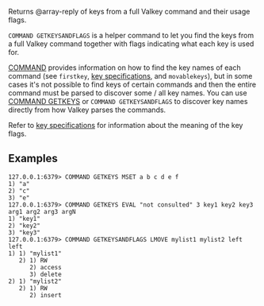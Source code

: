Returns @array-reply of keys from a full Valkey command and their usage flags.

`COMMAND GETKEYSANDFLAGS` is a helper command to let you find the keys from a full Valkey command together with flags indicating what each key is used for.

[COMMAND](command.md) provides information on how to find the key names of each command (see `firstkey`, [key specifications](../topics/key-specs.md#logical-operation-flags), and `movablekeys`),
but in some cases it's not possible to find keys of certain commands and then the entire command must be parsed to discover some / all key names.
You can use [COMMAND GETKEYS](command-getkeys.md) or `COMMAND GETKEYSANDFLAGS` to discover key names directly from how Valkey parses the commands.

Refer to [key specifications](../topics/key-specs.md#logical-operation-flags) for information about the meaning of the key flags.

## Examples

```
127.0.0.1:6379> COMMAND GETKEYS MSET a b c d e f
1) "a"
2) "c"
3) "e"
127.0.0.1:6379> COMMAND GETKEYS EVAL "not consulted" 3 key1 key2 key3 arg1 arg2 arg3 argN
1) "key1"
2) "key2"
3) "key3"
127.0.0.1:6379> COMMAND GETKEYSANDFLAGS LMOVE mylist1 mylist2 left left
1) 1) "mylist1"
   2) 1) RW
      2) access
      3) delete
2) 1) "mylist2"
   2) 1) RW
      2) insert
```
